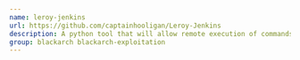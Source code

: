 ```yaml
---
name: leroy-jenkins
url: https://github.com/captainhooligan/Leroy-Jenkins
description: A python tool that will allow remote execution of commands on a Jenkins server and its nodes.
group: blackarch blackarch-exploitation
---
```

